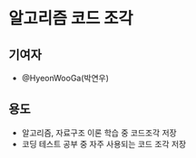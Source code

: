 # 알고리즘 코드 조각

## 기여자

- @HyeonWooGa(박연우)

## 용도

- 알고리즘, 자료구조 이론 학습 중 코드조각 저장
- 코딩 테스트 공부 중 자주 사용되는 코드 조각 저장
